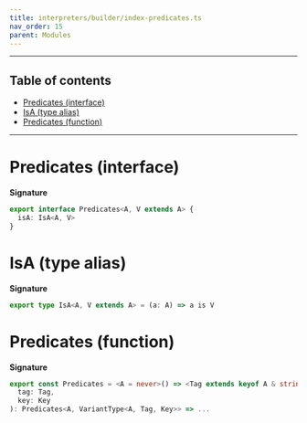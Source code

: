 ```yaml
---
title: interpreters/builder/index-predicates.ts
nav_order: 15
parent: Modules
---
```


---

<h2 class="text-delta">Table of contents</h2>

- [Predicates (interface)](#predicates-interface)
- [IsA (type alias)](#isa-type-alias)
- [Predicates (function)](#predicates-function)

---

# Predicates (interface)

**Signature**

```ts
export interface Predicates<A, V extends A> {
  isA: IsA<A, V>
}
```

# IsA (type alias)

**Signature**

```ts
export type IsA<A, V extends A> = (a: A) => a is V
```

# Predicates (function)

**Signature**

```ts
export const Predicates = <A = never>() => <Tag extends keyof A & string, Key extends A[Tag]>(
  tag: Tag,
  key: Key
): Predicates<A, VariantType<A, Tag, Key>> => ...
```
